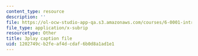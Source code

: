 ```yaml
---
content_type: resource
description: ''
file: https://ol-ocw-studio-app-qa.s3.amazonaws.com/courses/6-0001-introduction-to-computer-science-and-programming-in-python-fall-2016/1202749cb2feaf4dcdaf6b0d8a1ad1e1_5McjE8e5gIg.srt
file_type: application/x-subrip
resourcetype: Other
title: 3play caption file
uid: 1202749c-b2fe-af4d-cdaf-6b0d8a1ad1e1
---
```

